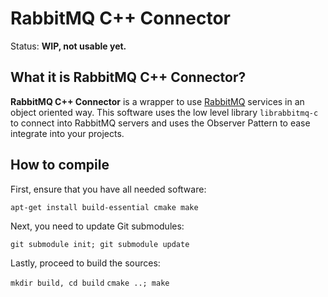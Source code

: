 # RabbitMQ C++ Connector

Status: **WIP, not usable yet.**

## What it is RabbitMQ C++ Connector?

**RabbitMQ C++ Connector** is a wrapper to use [RabbitMQ](http://www.rabbitmq.com) services in an object oriented
way.  This software uses the low level library `librabbitmq-c` to connect into
RabbitMQ servers and uses the Observer Pattern to ease integrate into your projects.

## How to compile

First, ensure that you have all needed software:

  `apt-get install build-essential cmake make`

Next, you need to update Git submodules:

  `git submodule init; git submodule update`

Lastly, proceed to build the sources:

  `mkdir build, cd build`
  `cmake ..; make`

